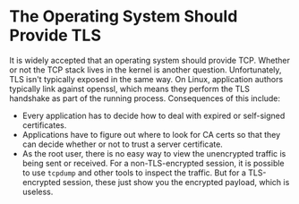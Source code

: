 # The Operating System Should Provide TLS

It is widely accepted that an operating system should provide TCP. Whether or
not the TCP stack lives in the kernel is another question. Unfortunately, TLS
isn't typically exposed in the same way. On Linux, application authors typically
link against openssl, which means they perform the TLS handshake as part of
the running process. Consequences of this include:

* Every application has to decide how to deal with expired or self-signed
  certificates.
* Applications have to figure out where to look for CA certs so that they
  can decide whether or not to trust a server certificate.
* As the root user, there is no easy way to view the unencrypted traffic
  is being sent or received. For a non-TLS-encrypted session, it is possible
  to use `tcpdump` and other tools to inspect the traffic. But for a
  TLS-encrypted session, these just show you the encrypted payload, which
  is useless. 
